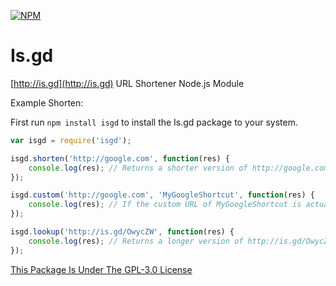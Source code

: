[![NPM](https://nodei.co/npm/isgd.png?downloads=true&downloadRank=true&stars=true)](https://npmjs.com/package/isgd/)

# Is.gd
[http://is.gd](http://is.gd) URL Shortener Node.js Module

Example Shorten:

First run ```npm install isgd``` to install the Is.gd package to your system.

```javascript
var isgd = require('isgd');

isgd.shorten('http://google.com', function(res) {
	console.log(res); // Returns a shorter version of http://google.com - http://is.gd/OwycZW
});

isgd.custom('http://google.com', 'MyGoogleShortcut', function(res) {
	console.log(res); // If the custom URL of MyGoogleShortcut is actually available, it should return http://is.gd/MyGoogleShortcut
});

isgd.lookup('http://is.gd/OwycZW', function(res) {
	console.log(res); // Returns a longer version of http://is.gd/OwycZW - http://google.com
});
```

[This Package Is Under The GPL-3.0 License](https://raw.githubusercontent.com/AlphaT3ch/is.gd/master/LICENSE.txt)
